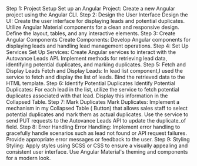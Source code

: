 Step 1: Project Setup
Set up an Angular Project: Create a new Angular project using the Angular CLI.
Step 2: Design the User Interface
Design the UI: Create the user interface for displaying leads and potential duplicates. Utilize Angular Material
components for a clean and responsive design. Define the layout, tables, and any interactive elements.
Step 3: Create Angular Components
Create Components: Develop Angular components for displaying leads and handling lead management operations.
Step 4: Set Up Services
Set Up Services: Create Angular services to interact with the Autovance Leads API. Implement methods for retrieving lead
data, identifying potential duplicates, and marking duplicates.
Step 5: Fetch and Display Leads
Fetch and Display Leads: In lead list component,I used the service to fetch and display the list of leads. Bind the
retrieved data to the HTML template.
Step 6: Identify Potential Duplicates
Identify Potential Duplicates: For each lead in the list, utilize the service to fetch potential duplicates associated
with that lead. Display this information in the Collapsed Table.
Step 7: Mark Duplicates
Mark Duplicates: Implement a mechanism in my Collapsed Table ( Button) that allows sales staff to select potential
duplicates and mark them as actual duplicates. Use the service to send PUT requests to the Autovance Leads API to update
the duplicate_of field.
Step 8: Error Handling
Error Handling: Implement error handling to gracefully handle scenarios such as lead not found or API request failures.
Provide appropriate error messages or feedback to the user.
Step 9: Styling
Styling: Apply styles using SCSS or CSS to ensure a visually appealing and consistent user interface. Use Angular
Material's theming and components for a modern look.
